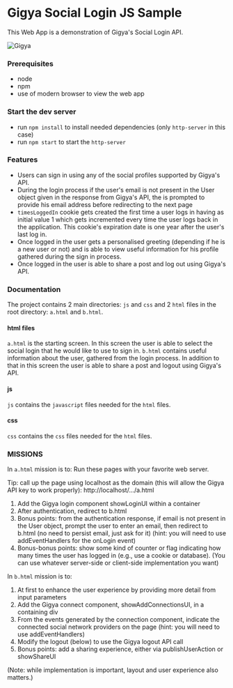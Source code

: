 # Gigya Social Login JS Sample

This Web App is a demonstration of Gigya's Social Login API.

![Gigya](Gigya.gif)

### Prerequisites

* node
* npm
* use of modern browser to view the web app

### Start the dev server

* run `npm install` to install needed dependencies (only `http-server` in this case)
* run `npm start` to start the `http-server`

### Features

* Users can sign in using any of the social profiles supported by Gigya's API.
* During the login process if the user's email is not present in the User object given in the response from Gigya's API, the is prompted to provide his email address before redirecting to the next page
* `timesLoggedIn` cookie gets created the first time a user logs in having as initial value 1 which gets incremented every time the user logs back in the application. This cookie's expiration date is one year after the user's last log in.
* Once logged in the user gets a personalised greeting (depending if he is a new user or not) and is able to view useful information for his profile gathered during the sign in process.
* Once logged in the user is able to share a post and log out using Gigya's API.

### Documentation

The project contains 2 main directories: `js` and `css` and 2 `html` files in the root directory: `a.html` and `b.html`.

#### html files

`a.html` is the starting screen. In this screen the user is able to select the social login that he would like to use to sign in.
`b.html` contains useful information about the user, gathered from the login process. In addition to that in this screen the user is able to share a post and logout using Gigya's API.

#### js

`js` contains the `javascript` files needed for the `html` files.

#### css

`css` contains the `css` files needed for the `html` files.

### MISSIONS

In `a.html` mission is to:
Run these pages with your favorite web server.
				
Tip: call up the page using localhost as the domain (this will allow the Gigya API key to work properly):
http://localhost/.../a.html

1) Add the Gigya login component showLoginUI within a container
2) After authentication, redirect to b.html
3) Bonus points: from the authentication response, if email is not
present in the User object, prompt the user to enter an email, then
redirect to b.html (no need to persist email, just ask for it)
(hint: you will need to use addEventHandlers for the onLogin event)
4) Bonus-bonus points: show some kind of counter or flag indicating how
many times the user has logged in (e.g., use a cookie or database).
(You can use whatever server-side or client-side implementation you want)

In `b.html` mission is to:
1) At first to enhance the user experience by providing more detail from input parameters
2) Add the Gigya connect component, showAddConnectionsUI, in a containing div
3) From the events generated by the connection component, indicate the connected
social network providers on the page (hint: you will need to use addEventHandlers)
4) Modify the logout (below) to use the Gigya logout API call
5) Bonus points: add a sharing experience, either via publishUserAction or showShareUI

(Note: while implementation is important, layout and user experience also matters.)
